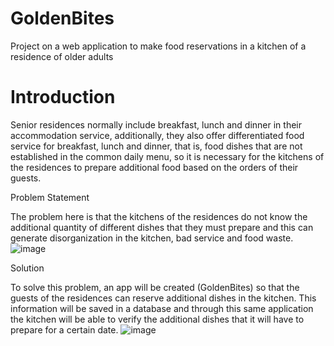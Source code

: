 # GoldenBites
Project on a web application to make food reservations in a kitchen of a residence of older adults

# Introduction

Senior residences normally include breakfast, lunch and dinner in their accommodation service, additionally, they also offer differentiated food service for breakfast, lunch and dinner, that is, food dishes that are not established in the common daily menu, so it is necessary for the kitchens of the residences to prepare additional food based on the orders of their guests.

Problem Statement

The problem here is that the kitchens of the residences do not know the additional quantity of different dishes that they must prepare and this can generate disorganization in the kitchen, bad service and food waste.
![image](https://github.com/user-attachments/assets/fb25435a-3abe-4e3b-bcaf-1e53005ad322)

Solution

To solve this problem, an app will be created (GoldenBites) so that the guests of the residences can reserve additional dishes in the kitchen. This information will be saved in a database and through this same application the kitchen will be able to verify the additional dishes that it will have to prepare for a certain date.
![image](https://github.com/user-attachments/assets/606a2e08-a0ba-48d7-8f69-3df23c08bfd7)


